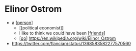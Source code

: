 # Elinor Ostrom

- a [[person]]
  - [[political economist]]
  - I like to think we could have been [[friends]]
  - [[go]] https://en.wikipedia.org/wiki/Elinor_Ostrom
- https://twitter.com/flancian/status/1368583582277570560


[//begin]: # "Autogenerated link references for markdown compatibility"
[person]: person "Person"
[friends]: friends "Friends"
[go]: go "Go"
[//end]: # "Autogenerated link references"
